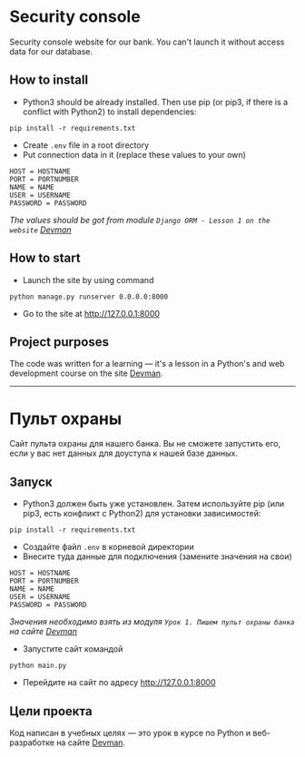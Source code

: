 # Security console

Security console website for our bank. You can't launch it without access data for our database.

## How to install

- Python3 should be already installed. Then use pip (or pip3, if there is a conflict with Python2) to install dependencies:
```
pip install -r requirements.txt
```
- Create `.env` file in a root directory
- Put connection data in it (replace these values to your own)
```
HOST = HOSTNAME
PORT = PORTNUMBER
NAME = NAME
USER = USERNAME
PASSWORD = PASSWORD
```
*The values should be got from module `Django ORM - Lesson 1 on the website` [Devman](https://dvmn.org)*

## How to start
- Launch the site by using command 
```
python manage.py runserver 0.0.0.0:8000
```

- Go to the site at http://127.0.0.1:8000

## Project purposes

The code was written for a learning — it's a lesson in a Python's and web development course on the site [Devman](https://dvmn.org).

*********************************

# Пульт охраны

Сайт пульта охраны для нашего банка. Вы не сможете запустить его, если у вас нет данных для доуступа к нашей базе данных.

## Запуск

- Python3 должен быть уже установлен. Затем используйте pip (или pip3, есть конфликт с Python2) для установки зависимостей:
```
pip install -r requirements.txt
```
- Создайте файл `.env` в корневой директории
- Внесите туда данные для подключения (замените значения на свои)
```
HOST = HOSTNAME
PORT = PORTNUMBER
NAME = NAME
USER = USERNAME
PASSWORD = PASSWORD
```
*Значения необходимо взять из модуля `Урок 1. Пишем пульт охраны банка` на сайте [Devman](https://dvmn.org)*
- Запустите сайт командой 
```
python main.py
```

- Перейдите на сайт по адресу http://127.0.0.1:8000

## Цели проекта

Код написан в учебных целях — это урок в курсе по Python и веб-разработке на сайте [Devman](https://dvmn.org).
